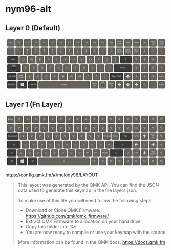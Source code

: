 # nym96-alt

## Layer 0 (Default)

![layer0.png](layer0.png)

## Layer 1 (Fn Layer)

![layer1.png](layer1.png)



<https://config.qmk.fm/#/melody96/LAYOUT>

> This layout was generated by the QMK API. You can find the JSON data used to
> generate this keymap in the file layers.json.
>
> To make use of this file you will need follow the following steps:
>
> * Download or Clone QMK Firmware: <https://github.com/qmk/qmk_firmware/>
> * Extract QMK Firmware to a location on your hard drive
> * Copy this folder into %s
> * You are now ready to compile or use your keymap with the source
>
> More information can be found in the QMK docs: <https://docs.qmk.fm>